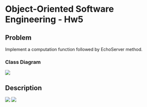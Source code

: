 #  Object-Oriented Software Engineering - Hw5
## Problem
Implement a computation function followed by EchoServer method. 
### Class Diagram
![](https://hackmd.io/_uploads/rkoBGL2r3.png)
## Description
![](https://hackmd.io/_uploads/rkYJNU3S2.png)
![](https://hackmd.io/_uploads/rkTlEL2Hh.png)